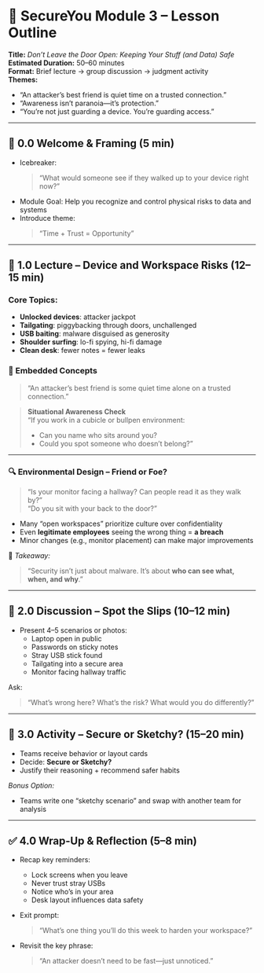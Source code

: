 # 🧱 SecureYou Module 3 – Lesson Outline

**Title:** *Don’t Leave the Door Open: Keeping Your Stuff (and Data) Safe*  
**Estimated Duration:** 50–60 minutes  
**Format:** Brief lecture → group discussion → judgment activity  
**Themes:**  
- “An attacker’s best friend is quiet time on a trusted connection.”  
- “Awareness isn’t paranoia—it’s protection.”  
- “You’re not just guarding a device. You’re guarding access.”

---

## 🔰 0.0 Welcome & Framing (5 min)

- Icebreaker:
  > “What would someone see if they walked up to your device right now?”  
- Module Goal: Help you recognize and control physical risks to data and systems
- Introduce theme:
  > “Time + Trust = Opportunity”

---

## 🔐 1.0 Lecture – Device and Workspace Risks (12–15 min)

### Core Topics:
- **Unlocked devices**: attacker jackpot  
- **Tailgating**: piggybacking through doors, unchallenged  
- **USB baiting**: malware disguised as generosity  
- **Shoulder surfing**: lo-fi spying, hi-fi damage  
- **Clean desk**: fewer notes = fewer leaks  

### 🧠 Embedded Concepts

> “An attacker’s best friend is some quiet time alone on a trusted connection.”

> **Situational Awareness Check**  
> “If you work in a cubicle or bullpen environment:  
> - Can you name who sits around you?  
> - Could you spot someone who doesn’t belong?”

---

### 🔍 Environmental Design – Friend or Foe?

> “Is your monitor facing a hallway? Can people read it as they walk by?”  
> “Do you sit with your back to the door?”

- Many “open workspaces” prioritize culture over confidentiality
- Even **legitimate employees** seeing the wrong thing = **a breach**
- Minor changes (e.g., monitor placement) can make major improvements

🎯 *Takeaway:*  
> “Security isn’t just about malware. It’s about **who can see what, when, and why**.”

---

## 🧭 2.0 Discussion – Spot the Slips (10–12 min)

- Present 4–5 scenarios or photos:
  - Laptop open in public  
  - Passwords on sticky notes  
  - Stray USB stick found  
  - Tailgating into a secure area  
  - Monitor facing hallway traffic

Ask:
> “What’s wrong here? What’s the risk? What would you do differently?”

---

## 🧪 3.0 Activity – Secure or Sketchy? (15–20 min)

- Teams receive behavior or layout cards  
- Decide: **Secure or Sketchy?**  
- Justify their reasoning + recommend safer habits

*Bonus Option:*  
- Teams write one “sketchy scenario” and swap with another team for analysis

---

## ✅ 4.0 Wrap-Up & Reflection (5–8 min)

- Recap key reminders:
  - Lock screens when you leave  
  - Never trust stray USBs  
  - Notice who’s in your area  
  - Desk layout influences data safety
- Exit prompt:
  > “What’s one thing you’ll do this week to harden your workspace?”

- Revisit the key phrase:
  > “An attacker doesn’t need to be fast—just unnoticed.”
